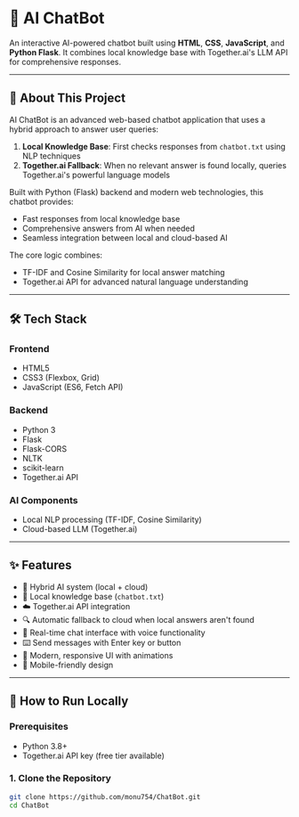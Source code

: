 # 🤖 AI ChatBot

An interactive AI-powered chatbot built using **HTML**, **CSS**, **JavaScript**, and **Python Flask**. It combines local knowledge base with Together.ai's LLM API for comprehensive responses.

---

## 📌 About This Project

AI ChatBot is an advanced web-based chatbot application that uses a hybrid approach to answer user queries:

1. **Local Knowledge Base**: First checks responses from `chatbot.txt` using NLP techniques
2. **Together.ai Fallback**: When no relevant answer is found locally, queries Together.ai's powerful language models

Built with Python (Flask) backend and modern web technologies, this chatbot provides:

- Fast responses from local knowledge base
- Comprehensive answers from AI when needed
- Seamless integration between local and cloud-based AI

The core logic combines:
- TF-IDF and Cosine Similarity for local answer matching
- Together.ai API for advanced natural language understanding

---

## 🛠️ Tech Stack

### Frontend
- HTML5
- CSS3 (Flexbox, Grid)
- JavaScript (ES6, Fetch API)

### Backend
- Python 3
- Flask
- Flask-CORS
- NLTK
- scikit-learn
- Together.ai API

### AI Components
- Local NLP processing (TF-IDF, Cosine Similarity)
- Cloud-based LLM (Together.ai)

---

## ✨ Features

- 🧠 Hybrid AI system (local + cloud)
- 📄 Local knowledge base (`chatbot.txt`)
- ☁️ Together.ai API integration
- 🔍 Automatic fallback to cloud when local answers aren't found
- 💬 Real-time chat interface with voice functionality 
- ⌨️ Send messages with Enter key or button
- 🎨 Modern, responsive UI with animations
- 📱 Mobile-friendly design

---

## 🚀 How to Run Locally

### Prerequisites
- Python 3.8+
- Together.ai API key (free tier available)

### 1. Clone the Repository
```bash
git clone https://github.com/monu754/ChatBot.git
cd ChatBot